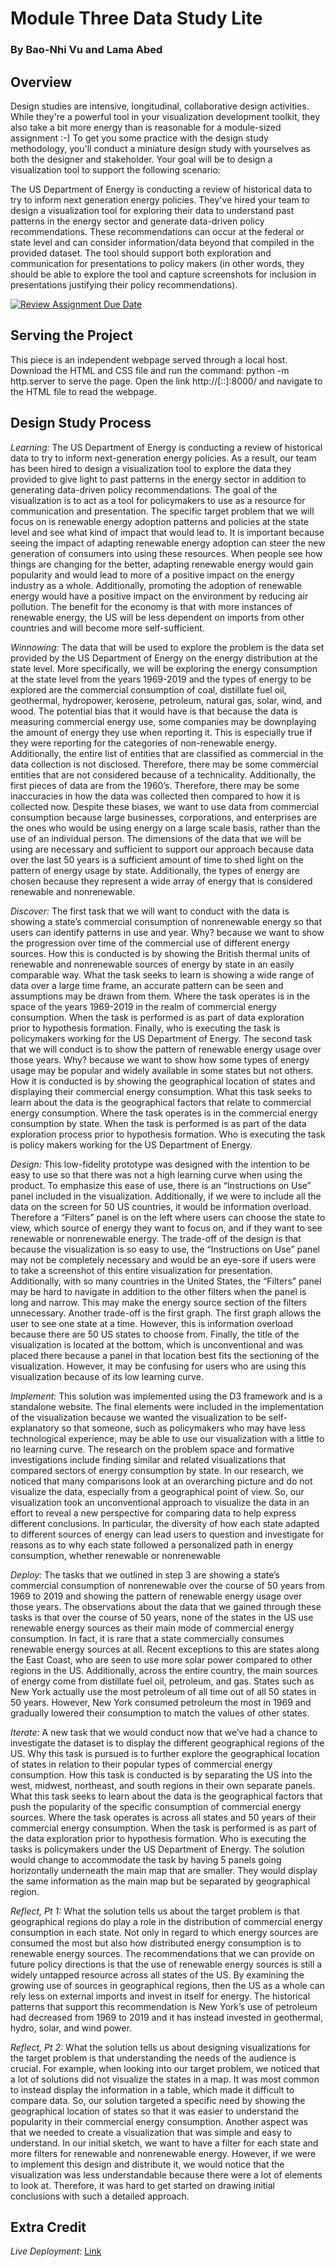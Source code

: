# Module Three Data Study Lite

### By Bao-Nhi Vu and Lama Abed

## Overview
Design studies are intensive, longitudinal, collaborative design activities. While they're a powerful tool in your visualization development toolkit, they also take a bit more energy than is reasonable for a module-sized assignment :-) To get you some practice with the design study methodology, you'll conduct a miniature design study with yourselves as both the designer and stakeholder. Your goal will be to design a visualization tool to support the following scenario: 

The US Department of Energy is conducting a review of historical data to try to inform next generation energy policies. They've hired your team to design a visualization tool for exploring their data to understand past patterns in the energy sector and generate data-driven policy recommendations. These recommendations can occur at the federal or state level and can consider information/data beyond that compiled in the provided dataset. The tool should support both exploration and communication for presentations to policy makers (in other words, they should be able to explore the tool and capture screenshots for inclusion in presentations justifying their policy recommendations).

[![Review Assignment Due Date](https://classroom.github.com/assets/deadline-readme-button-24ddc0f5d75046c5622901739e7c5dd533143b0c8e959d652212380cedb1ea36.svg)](https://classroom.github.com/a/On0xL5EX)


## Serving the Project

This piece is an independent webpage served through a local host. Download the HTML and CSS file and run the command: python -m http.server to serve the page. Open the link http://[::]:8000/ and navigate to the HTML file to read the webpage.

## Design Study Process
_Learning:_ The US Department of Energy is conducting a review of historical data to try to inform next-generation energy policies. As a result, our team has been hired to design a visualization tool to explore the data they provided to give light to past patterns in the energy sector in addition to generating data-driven policy recommendations. The goal of the visualization is to act as a tool for policymakers to use as a resource for communication and presentation. The specific target problem that we will focus on is renewable energy adoption patterns and policies at the state level and see what kind of impact that would lead to. It is important because seeing the impact of adapting renewable energy adoption can steer the new generation of consumers into using these resources. When people see how things are changing for the better, adapting renewable energy would gain popularity and would lead to more of a positive impact on the energy industry as a whole. Additionally, promoting the adoption of renewable energy would have a positive impact on the environment by reducing air pollution. The benefit for the economy is that with more instances of renewable energy, the US will be less dependent on imports from other countries and will become more self-sufficient.

_Winnowing:_ The data that will be used to explore the problem is the data set provided by the US Department of Energy on the energy distribution at the state level. More specifically, we will be exploring the energy consumption at the state level from the years 1969-2019 and the types of energy to be explored are the commercial consumption of coal, distillate fuel oil, geothermal, hydropower, kerosene, petroleum, natural gas, solar, wind, and wood. 
The potential bias that it would have is that because the data is measuring commercial energy use, some companies may be downplaying the amount of energy they use when reporting it. This is especially true if they were reporting for the categories of non-renewable energy. Additionally, the entire list of entities that are classified as commercial in the data collection is not disclosed. Therefore, there may be some commercial entities that are not considered because of a technicality. Additionally, the first pieces of data are from the 1960’s. Therefore, there may be some inaccuracies in how the data was collected then compared to how it is collected now. Despite these biases, we want to use data from commercial consumption because large businesses, corporations, and enterprises are the ones who would be using energy on a large scale basis, rather than the use of an individual person. The dimensions of the data that we will be using are necessary and sufficient to support our approach because data over the last 50 years is a sufficient amount of time to shed light on the pattern of energy usage by state. Additionally, the types of energy are chosen because they represent a wide array of energy that is considered renewable and nonrenewable. 

_Discover:_ The first task that we will want to conduct with the data is showing a state’s commercial consumption of nonrenewable energy so that users can identify patterns in use and year. Why? because we want to show the progression over time of the commercial use of different energy sources. How this is conducted is by showing the British thermal units of renewable and nonrenewable sources of energy by state in an easily comparable way. What the task seeks to learn is showing a wide range of data over a large time frame, an accurate pattern can be seen and assumptions may be drawn from them. Where the task operates is in the space of the years 1969-2019 in the realm of commercial energy consumption. When the task is performed is as part of data exploration prior to hypothesis formation. Finally, who is executing the task is policymakers working for the US Department of Energy.
The second task that we will conduct is to show the pattern of renewable energy usage over those years. Why? because we want to show how some types of energy usage may be popular and widely available in some states but not others. How it is conducted is by showing the geographical location of states and displaying their commercial energy consumption. What this task seeks to learn about the data is the geographical factors that relate to commercial energy consumption. Where the task operates is in the commercial energy consumption by state. When the task is performed is as part of the data exploration process prior to hypothesis formation. Who is executing the task is policy makers working for the US Department of Energy. 

_Design:_ This low-fidelity prototype was designed with the intention to be easy to use so that there was not a high learning curve when using the product. To emphasize this ease of use, there is an “Instructions on Use” panel included in the visualization. Additionally, if we were to include all the data on the screen for 50 US countries, it would be information overload. Therefore a “Filters” panel is on the left where users can choose the state to view, which source of energy they want to focus on, and if they want to see renewable or nonrenewable energy.
The trade-off of the design is that because the visualization is so easy to use, the “Instructions on Use” panel may not be completely necessary and would be an eye-sore if users were to take a screenshot of this entire visualization for presentation. Additionally, with so many countries in the United States, the “Filters” panel may be hard to navigate in addition to the other filters when the panel is long and narrow. This may make the energy source section of the filters unnecessary. Another trade-off is the first graph. The first graph allows the user to see one state at a time. However, this is information overload because there are 50 US states to choose from. Finally, the title of the visualization is located at the bottom, which is unconventional and was placed there because a panel in that location best fits the sectioning of the visualization. However, it may be confusing for users who are using this visualization because of its low learning curve. 

_Implement:_ This solution was implemented using the D3 framework and is a standalone website. The final elements were included in the implementation of the visualization because we wanted the visualization to be self-explanatory so that someone, such as policymakers who may have less technological experience, may be able to use our visualization with a little to no learning curve. The research on the problem space and formative investigations include finding similar and related visualizations that compared sectors of energy consumption by state. In our research, we noticed that many comparisons look at an overarching picture and do not visualize the data, especially from a geographical point of view. So, our visualization took an unconventional approach to visualize the data in an effort to reveal a new perspective for comparing data to help express different conclusions. In particular, the diversity of how each state adapted to different sources of energy can lead users to question and investigate for reasons as to why each state followed a personalized path in energy consumption, whether renewable or nonrenewable 

_Deploy:_ The tasks that we outlined in step 3 are showing a state’s commercial consumption of nonrenewable over the course of 50 years from 1969 to 2019 and showing the pattern of renewable energy usage over those years. The observations about the data that we gained through these tasks is that over the course of 50 years, none of the states in the US use renewable energy sources as their main mode of commercial energy consumption. In fact, it is rare that a state commercially consumes renewable energy sources at all. Recent exceptions to this are states along the East Coast, who are seen to use more solar power compared to other regions in the US. Additionally, across the entire country, the main sources of energy come from distillate fuel oil, petroleum, and gas. States such as New York actually use the most petroleum of all time out of all 50 states in 50 years. However, New York consumed petroleum the most in 1969 and gradually lowered their consumption to match the values of other states. 

_Iterate:_ A new task that we would conduct now that we’ve had a chance to investigate the dataset is to display the different geographical regions of the US. Why this task is pursued is to further explore the geographical location of states in relation to their popular types of commercial energy consumption. How this task is conducted is by separating the US into the west, midwest, northeast, and south regions in their own separate panels. What this task seeks to learn about the data is the geographical factors that push the popularity of the specific consumption of commercial energy sources. Where the task operates is across all states and 50 years of their commercial energy consumption. When the task is performed is as part of the data exploration prior to hypothesis formation. Who is executing the tasks is policymakers under the US Department of Energy. The solution would change to accommodate the task by having 5 panels going horizontally underneath the main map that are smaller. They would display the same information as the main map but be separated by geographical region. 

_Reflect, Pt 1:_ What the solution tells us about the target problem is that geographical regions do play a role in the distribution of commercial energy consumption in each state. Not only in regard to which energy sources are consumed the most but also how distributed energy consumption is to renewable energy sources. The recommendations that we can provide on future policy directions is that the use of renewable energy sources is still a widely untapped resource across all states of the US. By examining the growing use of sources in geographical regions, then the US as a whole can rely less on external imports and invest in itself for energy. The historical patterns that support this recommendation is New York’s use of petroleum had decreased from 1969 to 2019 and it has instead invested in geothermal, hydro, solar, and wind power.

_Reflect, Pt 2:_ What the solution tells us about designing visualizations for the target problem is that understanding the needs of the audience is crucial. For example, when looking into our target problem, we noticed that a lot of solutions did not visualize the states in a map. It was most common to instead display the information in a table, which made it difficult to compare data. So, our solution targeted a specific need by showing the geographical location of states so that it was easier to understand the popularity in their commercial energy consumption. Another aspect was that we needed to create a visualization that was simple and easy to understand. In our initial sketch, we want to have a filter for each state and more filters for renewable and nonrenewable energy. However, if we were to implement this design and distribute it, we would notice that the visualization was less understandable because there were a lot of elements to look at. Therefore, it was hard to get started on drawing initial conclusions with such a detailed approach. 

## Extra Credit
_Live Deployment:_ [Link](https://visdesignstudies.github.io/module-three-design-study-lite-baonhivu/) 
